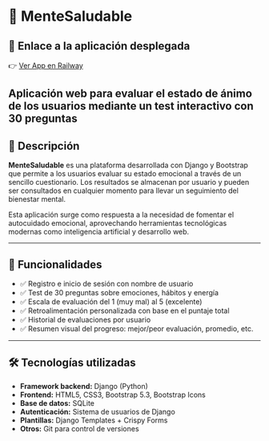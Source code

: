 # 🧠 MenteSaludable
## 🔗 Enlace a la aplicación desplegada

👉 [Ver App en Railway]((https://mentesaludable-production.up.railway.app/))

Aplicación web para evaluar el estado de ánimo de los usuarios mediante un test interactivo con 30 preguntas 
---

## 🌟 Descripción

**MenteSaludable** es una plataforma desarrollada con Django y Bootstrap que permite a los usuarios evaluar su estado emocional a través de un sencillo cuestionario. Los resultados se almacenan por usuario y pueden ser consultados en cualquier momento para llevar un seguimiento del bienestar mental.

Esta aplicación surge como respuesta a la necesidad de fomentar el autocuidado emocional, aprovechando herramientas tecnológicas modernas como inteligencia artificial y desarrollo web.

---

## 🚀 Funcionalidades

- ✅ Registro e inicio de sesión con nombre de usuario
- ✅ Test de 30 preguntas sobre emociones, hábitos y energía
- ✅ Escala de evaluación del 1 (muy mal) al 5 (excelente)
- ✅ Retroalimentación personalizada con base en el puntaje total
- ✅ Historial de evaluaciones por usuario
- ✅ Resumen visual del progreso: mejor/peor evaluación, promedio, etc.

---

## 🛠️ Tecnologías utilizadas

- **Framework backend:** Django (Python)
- **Frontend:** HTML5, CSS3, Bootstrap 5.3, Bootstrap Icons
- **Base de datos:** SQLite
- **Autenticación:** Sistema de usuarios de Django
- **Plantillas:** Django Templates + Crispy Forms
- **Otros:** Git para control de versiones


